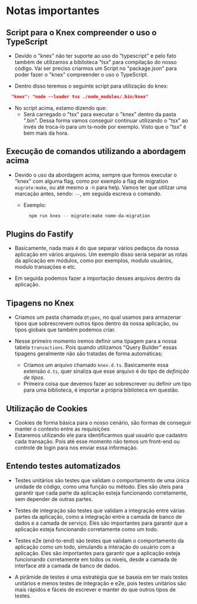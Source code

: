 # Notas importantes

## Script para o Knex compreender o uso o TypeScript

- Devido o "knex" não ter suporte ao uso do "typescript" e pelo fato também de utilizamos
a biblioteca "tsx" para compilação do nosso código. Vai ser preciso criarmos um Script
no "package.json" para poder fazer o "knex" compreender o uso o TypeScript.

- Dentro disso teremos o seguinte script para utilização do knex:

```json
  "knex": "node --loader tsx ./node_modules/.bin/knex"
```

- No script acima, estamo dizendo que:
  - Será carregado o "tsx" para executar o "knex" dentro da pasta ".bin".
  Dessa forma vamos conseguir continuar utilizando o "tsx" ao invés de troca-lo
  para um ts-node por exemplo. Visto que o "tsx" é bem mais da hora.

## Execução de comandos utilizando a abordagem acima

- Devido o uso da abordagem acima, sempre que formos executar o "knex" com alguma
flag, como por exemplo a flag de migration `migrate:make`, ou até mesmo a `-h` para help.
Vamos ter que utilizar uma marcação antes, sendo: ` -- `, em seguida escreva o comando.
  - Exemplo:

    ```bash
      npm run knex -- migrate:make nome-da-migration
    ```


## Plugins do Fastify

- Basicamente, nada mais é do que separar vários pedaços da nossa aplicação em vários arquivos.
Um exemplo disso seria separar as rotas da aplicação em módulos, como por exemplos, modulo usuários,
modulo transações e etc.

- Em seguida podemos fazer a importação desses arquivos dentro da aplicação.

## Tipagens no Knex

- Criamos um pasta chamada `@types`, no qual usamos para armazenar tipos que sobrescrevem outros tipos dentro da nossa aplicação, ou tipos globais que também podemos criar.

- Nesse primeiro momento iremos definir uma tipagem para a nossa tabela `transactions`. Pois quando utilizamos "Query Builder" essas tipagens geralmente não são tratadas de forma automáticas;

  - Criamos um arquivo chamado `knex.d.ts`. Basicamente essa extensão `d.ts`, quer sinaliza que esse arquivo é do tipo de *definição de tipos*. 
  - Primeira coisa que devemos fazer ao sobrescrever ou definir um tipo para uma biblioteca, é importar a própria biblioteca em questão.
  
## Utilização de Cookies

- Cookies de forma básica para o nosso cenário, são formas de conseguir manter o contexto entre as requisições
- Estaremos utilizando ele para identificarmos qual usuário que cadastro cada transação. Pois até esse momento não temos um front-end ou controle de login para nos enviar essa informação.


## Entendo testes automatizados

- Testes unitários são testes que validam o comportamento de uma única unidade de código, como uma função ou método. Eles são úteis para garantir que cada parte da aplicação esteja funcionando corretamente, sem depender de outras partes.

- Testes de integração são testes que validam a integração entre várias partes da aplicação, como a integração entre a camada de banco de dados e a camada de serviço. Eles são importantes para garantir que a aplicação esteja funcionando corretamente como um todo.

- Testes e2e (end-to-end) são testes que validam o comportamento da aplicação como um todo, simulando a interação do usuário com a aplicação. Eles são importantes para garantir que a aplicação esteja funcionando corretamente em todos os níveis, desde a camada de interface até a camada de banco de dados.

- A pirâmide de testes é uma estratégia que se baseia em ter mais testes unitários e menos testes de integração e e2e, pois testes unitários são mais rápidos e fáceis de escrever e manter do que outros tipos de testes.